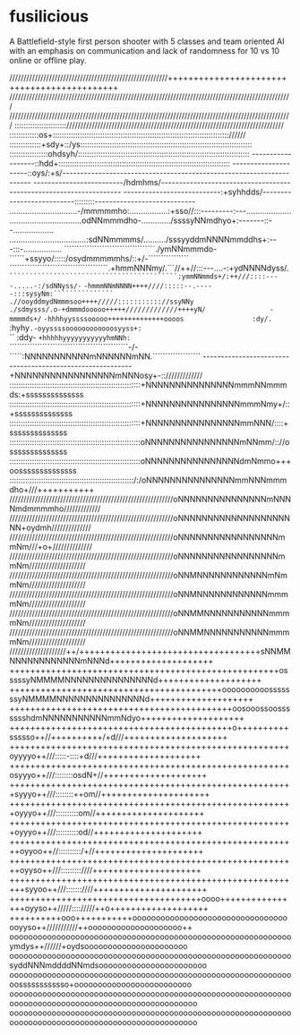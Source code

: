 # fusilicious
A Battlefield-style first person shooter with 5 classes and team oriented AI with an emphasis on communication and lack of randomness for 10 vs 10 online or offline play.

////////////////////////////////////////////////////////++++++++++++++++++++++++++++++++++++++++++++
////////////////////////////////////////////////////////////////////////////////////////////////////
////////////////////////////////////////////////////////////////////////////////////////////////////
::::::::::::::::::::::://///////////////////////////////////////////////////////////////////////////
:::::::::::::os+:::::::::::::::::::::::::::::::::::::::::::::::::::::::::::::::::::::::::::::://////
::::::::::::::+sdy+::/ys::::::::::::::::::::::::::::::::::::::::::::::::::::::::::::::::::::::::::::
:::::::::::::::::ohdsyh/::::::::::::::::::::::::::::::::::::::::::::::::::::::::::::::::::::::::::::
------------------::hdd+::::::::::::::::::::::::::::::::::::::::::::::::::::::::::::::::::::::::::::
---------------------::oys/:+s/---------------------------------------------------------------------
-------------------------/hdmhms/-------------------------------------------------------------------
---------------------------:+syhhdds/--------------------------:::::::::----------------------------
..............................-/mmmmmho:.................:+sso//:::---------:---....................
................................odNNmmmdho-............./ssssyNNmdhyo+:-------::--..................
..................................:sdNNmmmms/........../sssyyddmNNNNmmddhs+:---:::-.................
````````````````````````````````````./ymNNmmmdo-``````+ssyyo/:::::/osydmmmmmhs/::+/-````````````````
```````````````````````````````````````.+hmmNNNmy/.```//++//:::---....-:+ydNNNNdyss/.```````````````
``````````````````````````````````````````:ymmNNmmds+/:++///::::----.....-:/sdNNyss/-```````````````
                                         `-hmmmNNmNNNN++++////:::::--.-----:::sysyNm:```````````````
                                       .//ooyddmydNmmmsoo++++/////::::::::::://ssyNNy               
                                    ./sdmysss/.o-+dmmmdooooo+++++/////////////++++yN/               
                                    -mmmmds+/`  `-hhhhyyssssooooo++++++++++++++oooos                
                                     :dy/.  `    :hyhy`.-oyyssssoooooooooooosyyss+:`                
                                      ``         :ddy-   `+hhhhhyyyyyyyyyyyhmNNh:`                  
   ```````````````````````````````````````````````-/-`````:NNNNNNNNNNNmNNNNNNmNN.```````````````````
----------------------------------------------------------+NNNNNNNNNNNNNNNNNmNNNosy+-:://///////////
::::::::::::::::::::::::::::::::::::::::::::::::::::::::::+NNNNNNNNNNNNNNNmmmNNmmmds:+ssssssssssssss
::::::::::::::::::::::::::::::::::::::::::::::::::::::::::+NNNNNNNNNNNNNNNNmmmNmy+/::+ssssssssssssss
::::::::::::::::::::::::::::::::::::::::::::::::::::::::::+NNNNNNNNNNNNNNNNmmNNN/::::+ssssssssssssss
::::::::::::::::::::::::::::::::::::::::::::::::::::::::::oNNNNNNNNNNNNNNNNmNNmm/:://ossssssssssssss
::::::::::::::::::::::::::::::::::::::::::::::::::::::::::oNNNNNNNNNNNNNNNNdmNmmo+++oossssssssssssss
:::::::::::::::::::::::::::::::::::::::::::::::::::::::/:/oNNNNNNNNNNNNNNNmmNNNmmmdho+///+++++++++++
//////////////////////////////////////////////////////////oNNNNNNNNNNNNNNNmNNNNmdmmmmho/////////////
//////////////////////////////////////////////////////////oNNNNNNNNNNNNNNNNNNNNN+oydmh//////////////
//////////////////////////////////////////////////////////oNNNNNNNNNNNNNNNNNmmNm///+o+//////////////
//////////////////////////////////////////////////////////oNNNNNNNNNNNNNNNNNmmNm////////////////////
//////////////////////////////////////////////////////////oNNMNNNNNNNNNNNNmNmmNm////////////////////
//////////////////////////////////////////////////////////oNNMNNNNNNNNNNNNmmmmNm////////////////////
//////////////////////////////////////////////////////////oNNMMNNNNNNNNNNNmmmmNm////////////////////
//////////////////////////////////////////////////////////oNNMMNNNNNNNNNNNmmmmNm////////////////////
////////////////////++/+++++++++++++++++++++++++++++++++++sNNMMNNNNNNNNNNNNmNNNd++++++++++++++++++++
++++++++++++++++++++++++++++++++++++++++++++++++++++osssssyNMMMMNNNNNNNNNNNNNNNd++++++++++++++++++++
+++++++++++++++++++++++++++++++++++++++++oooooooooosssssssyNMMMMNNNNNNNNNNNNNNNd++++++++++++++++++++
+++++++++++++++++++++++++++++++++++++++++++oosooossoossssssshdmNNNNNNNNNNNmmNdyo++++++++++++++++++++
+++++++++++++++++++++++++++++++++++++++++++o++++++++++ssssso++//++++++++++/+d///++++++++++++++++++++
++++++++++++++++++++++++++++++++++++++++++++++++++++++oyyyyo++///:::::-::::+d///++++++++++++++++++++
++++++++++++++++++++++++++++++++++++++++++++++++++++++osyyyo++///::::::::osdN+//++++++++++++++++++++
+++++++++++++++++++++++++++++++++++++++++++++++++++++++syyyo++///::::::::++om//+++++++++++++++++++++
+++++++++++++++++++++++++++++++++++++++++++++++++++++++oyyyo++///::::::::::om//+++++++++++++++++++++
+++++++++++++++++++++++++++++++++++++++++++++++++++++++oyyyo++///::::::::::od//+++++++++++++++++++++
++++++++++++++++++++++++++++++++++++++++++++++++++++++++oyyoo++//::::::::::/+//+++++++++++++++++++++
++++++++++++++++++++++++++++++++++++++++++++++++++++++++oyyso++///:::::::::////+++++++++++++++++++++
+++++++++++++++++++++++++++++++++++++++++++++++++++++++++syyoo++///:::::::////++++++++++++++++++++++
+++++++++++++++++++++++++++++++++++++oooo++++++++++++++++oyyso++/////:::://///++o+++++++++++++++++++
++++++++++ooo+++++++++++oooooooooooooooooooooooooooooooooooyyso++///////////++oooooooooooooooooooo++
ooooooooooooooooooooooooooooooooooooooooooooooooooooooooooooymdys++//////+oydsoooooooooooooooooooooo
oooooooooooooooooooooooooooooooooooooooooooooooooooooooooooosyddNNNmddddNNmdsooooooooooooooooooooooo
oooooooooooooooooooooooooooooooooooooooooooooooooooooooooooooossssssssssso+ooooooooooooooooooooooooo
oooooooooooooooooooooooooooooooooooooooooooooooooooooooooooooooooooooooooooooooooooooooooooooooooooo
oooooooooooooooooooooooooooooooooooooooooooooooooooooooooooooooooooooooooooooooooooooooooooooooooooo
